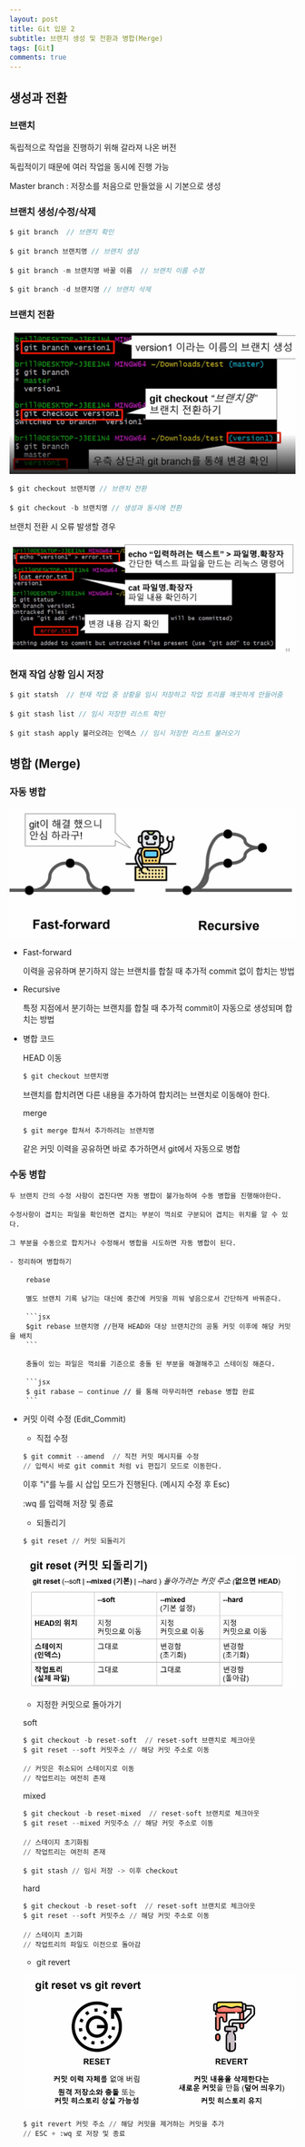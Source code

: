 ```yaml
---
layout: post
title: Git 입문 2
subtitle: 브랜치 생성 및 전환과 병합(Merge)
tags: [Git]
comments: true
---
```


## 생성과 전환

### 브랜치

독립적으로 작업을 진행하기 위해 갈라져 나온 버전

독립적이기 때문에 여러 작업을 동시에 진행 가능

Master branch : 저장소를 처음으로 만들었을 시 기본으로 생성

### 브랜치 생성/수정/삭제

```jsx
$ git branch  // 브랜치 확인

$ git branch 브랜치명 // 브랜치 생성

$ git branch -m 브랜치명 바꿀 이름  // 브랜치 이름 수정

$ git branch -d 브랜치명 // 브랜치 삭제
```

### 브랜치 전환

![img/Untitled.png](img/Untitled.png)

```jsx
$ git checkout 브랜치명 // 브랜치 전환

$ git checkout -b 브랜치명 // 생성과 동시에 전환
```

브랜치 전환 시 오류 발생할 경우

![img/Untitled%201.png](img/Untitled%201.png)

### 현재 작업 상황 임시 저장

```jsx
$ git statsh  // 현재 작업 중 상황을 임시 저장하고 작업 트리를 깨끗하게 만들어줌

$ git stash list // 임시 저장한 리스트 확인

$ git stash apply 불러오려는 인덱스 // 임시 저장한 리스트 불러오기
```

## 병합 (Merge)

### 자동 병합

![img/Untitled%202.png](img/Untitled%202.png)

- Fast-forward

    이력을 공유하며 분기하지 않는 브랜치를 합칠 때 추가적 commit 없이 합치는 방법

- Recursive

    특정 지점에서 분기하는 브랜치를 합칠 때 추가적 commit이 자동으로 생성되며 합치는 방법

- 병합 코드

    HEAD 이동

    ```jsx
    $ git checkout 브랜치명
    ```

    브랜치를 합치려면 다른 내용을 추가하여 합치려는 브랜치로 이동해야 한다. 

    merge

    ```jsx
    $ git merge 합쳐서 추가하려는 브랜치명
    ```

    같은 커밋 이력을 공유하면 바로 추가하면서 git에서 자동으로 병합


### 수동 병합

    두 브랜치 간의 수정 사항이 겹친다면 자동 병합이 불가능하여 수동 병합을 진행해야한다.

    수정사항이 겹치는 파일을 확인하면 겹치는 부분이 꺽쇠로 구분되어 겹치는 위치를 알 수 있다.

    그 부분을 수동으로 합치거나 수정해서 병합을 시도하면 자동 병합이 된다.

    - 정리하며 병합하기

        rebase

        별도 브랜치 기록 남기는 대신에 중간에 커밋을 끼워 넣음으로서 간단하게 바꿔준다.

        ```jsx
        $git rebase 브랜치명 //현재 HEAD와 대상 브랜치간의 공통 커밋 이후에 해당 커밋을 배치
        ```

        충돌이 있는 파일은 꺽쇠를 기준으로 충돌 된 부분을 해결해주고 스테이징 해준다.

        ```jsx
        $ git rabase — continue // 를 통해 마무리하면 rebase 병합 완료
        ```

- 커밋 이력 수정 (Edit_Commit)

    - 직접 수정

    ```python
    $ git commit --amend  // 직전 커밋 메시지를 수정
    // 입력시 바로 git commit 처럼 vi 편집기 모드로 이동한다.
    ```

    이후 "i"를 누를 시 삽입 모드가 진행된다. (메시지 수정 후 Esc)

    :wq 를 입력해 저장 및 종료

    - 되돌리기

    ```python
    $ git reset // 커밋 되돌리기
    ```

    ![img/Untitled%203.png](img/Untitled%203.png)

    - 지정한 커밋으로 돌아가기

    soft

    ```python
    $ git checkout -b reset-soft  // reset-soft 브랜치로 체크아웃
    $ git reset --soft 커밋주소 // 해당 커밋 주소로 이동

    // 커밋은 취소되어 스테이지로 이동
    // 작업트리는 여전히 존재
    ```

    mixed

    ```python
    $ git checkout -b reset-mixed  // reset-soft 브랜치로 체크아웃
    $ git reset --mixed 커밋주소 // 해당 커밋 주소로 이동

    // 스테이지 초기화됨
    // 작업트리는 여전히 존재

    $ git stash // 임시 저장 -> 이후 checkout
    ```

    hard

    ```python
    $ git checkout -b reset-soft  // reset-soft 브랜치로 체크아웃
    $ git reset --soft 커밋주소 // 해당 커밋 주소로 이동

    // 스테이지 초기화
    // 작업트리의 파일도 이전으로 돌아감
    ```

    - git revert

    ![img/Untitled%204.png](img/Untitled%204.png)

    ```python
    $ git revert 커밋 주소 // 해당 커밋을 제거하는 커밋을 추가
    // ESC + :wq 로 저장 및 종료
    ```